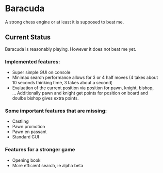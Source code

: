 # Baracuda

A strong chess engine or at least it is supposed to beat me.

## Current Status

Baracuda is reasonably playing. However it does not beat me yet.

### Implemented features:
- Super simple GUI on console
- Minimax search performance allows for 3 or 4 half moves (4 takes about 10 seconds thinking time, 3 takes about a second)
- Evaluation of the current position via position for pawn, knight, bishop, ... Additionally pawn and knight get points for position on board and doulbe bishop gives extra points.

### Some important features that are missing:
- Castling
- Pawn promotion
- Pawn en passant
- Standard GUI

### Features for a stronger game
- Opening book
- More efficient search, ie alpha beta
